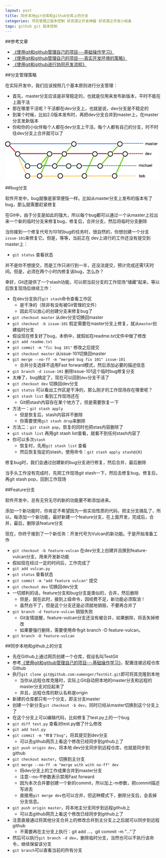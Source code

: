 ```yaml
---
layout: post
title: 同步本地git仓库和github仓库上的分支
categories: 项目管理之版本控制 好资源之开发神器 好资源之开发小纸条
tags: github git 版本控制
---
```


##参考文章

* [《使用git和github管理自己的项目---基础操作学习》](http://www.xumenger.com/github-git-learn/)
* [《使用git和github管理自己的项目---真实开发环境的策略》](http://www.xumenger.com/github-git-use/)
* [《使用git和github进行协同开发流程》](http://segmentfault.com/a/1190000002413519)

##分支管理策略

在实际开发中，我们应该按照几个基本原则进行分支管理：

* 首先，master分支应该是非常稳定的，也就是仅用来发布新版本，平时不能在上面干活
* 那在哪里干活呢？干活都在dev分支上，也就是说，dev分支是不稳定的
* 到某个时候，比如2.0版本发布时，再把dev分支合并到master上，在master分支发新版本
* 你和你的小伙伴每个人都在dev分支上干活，每个人都有自己的分支，时不时往dev分支上合并就可以了

![github-1.png](../media/image/2016-08-04/github-1.png)

##bug分支

软件开发中，bug就像是家常便饭一样。比如从master分支上发布的版本有了bug，那么就需要赶紧修复

在Git中，由于分支是如此的强大，所以每个bug都可以通过一个从master上拉出来一个新的临时分支来修复bug，修复后，合并分支，然后将临时分支删除

当你接到一个修复代号为101的bug的任务时，很自然的，你想创建一个分支`issue-101`来修复它。但是，等等，当前正在 dev上进行的工作还没有提交到master上：

* `git status` 查看状态

并不是你不想提交，而是工作只进行到一半，还没法提交，预计完成还需1天时间。但是，必须在两个小时内修复该bug，怎么办？

幸好，Git还提供了一个stash功能，可以把当前分支的工作现场“储藏”起来，等以后恢复现场后继续工作：

* 在dev分支执行`git stash`命令查看工作区
  * 是干净的（除非有没有被Git管理的文件）
  * 因此可以放心的创建分支来修复bug了
* `git checkout master` 从dev分支切换回master
* `git checkout -b issue-101` 假定需要在master分支上修复，就从`master`创建临时分支
* 假设现在修复好了bug，本例中，就假如在readme.txt文件中做了修改
* `git add readme.txt` 
* `git commit -m "fic bug 101"` 修改之后提交
* `git checkout master` 从issue-101切换回master
* `git merge --no-ff -m "merged bug fix 101" issue-101` 
  * 合并分支选择不适用Fast forward模式，然后添加必要的描述信息
* `git branch -d issue-101` 删除issue-101这个临时bug修复分支
* 太棒了，bug搞定了，现在可以回到`dev`分支干活了
* `git checkout dev` 切换回dev分支
* `git status` 可以看出工作区是干净的，那么刚才的工作现场存在哪里呢？
* `git stash list` 看到工作现场还在
  * Git把stash内容存在某个地方了，但是需要恢复一下
* 方法一：`git stash apply`
  * 但是恢复后，stash内容并不删除
  * 你需要使用`git stash drop`来删除
* 方法二：`git stash pop`，恢复的同时也把stas内容删除了
* `git stash list` 再用git stash list查看，就看不到任何stash内容了
* 你可以多次`stash`
  * 恢复时，先用`git stash list` 查看
  * 然后恢复指定的stash，使用命令：`git stash apply stash@{0}`

修复bug时，我们会通过创建新的bug分支进行修复，然后合并，最后删除

当手头工作没有完成时，先把工作现场git stash一下，然后去修复bug，修复后，再git stash pop，回到工作现场

##Feature分支

软件开发中，总有无穷无尽的新的功能要不断添加进来。

添加一个新功能时，你肯定不希望因为一些实验性质的代码，把主分支搞乱了，所以，每添加一个新功能，最好新建一个feature分支，在上面开发，完成后，合并，最后，删除该feature分支

现在，你终于接到了一个新任务：开发代号为Vulcan的新功能。于是开始准备工作

* `git checkout -b feature-vulcan` 在dev分支上创建并且换到feature-vulcan分支，用来开发新功能
* 假如现在经过一定的时间后，工作完成了
* `git add vulcan.py`
* `git status` 查看状态
* `git commit -m "add feature vulcan"` 提交
* `git checkout dev` 切换回dev分支
* 一切顺利的话，feature分支和bug分支是类似的，合并，然后删除
  * 但是，就在此时，接到上级命令，因经费不足，新功能必须取消！
  * 虽然白干了，但是这个分支还是必须就地销毁，不要再合并了
* `git branch -d feature-vulcan` 销毁失败
  * Git友情提醒，feature-vulcan分支还没有被合并，如果删除，将丢失掉修改
  * 如果要强行删除，需要使用命令git branch -D feature-vulcan。
* `git branch -D feature-vulcan`


##同步本地和github上的分支

* 先在Github上通过网页创建一个仓库，假设名叫TestGit
* 参考[《使用git和github管理自己的项目---基础操作学习》](http://www.xumenger.com/github-git-learn/)，配置连接远程仓库Github
* 执行`git clone git@github.com:xumenger/TestGit.git`即可将其克隆到本地
  * 当你从远程仓库克隆时，实际上Git自动把本地的master分支和远程的master分支对应起来了
  * 并且，远程仓库的默认名称是origin
* 新建的仓库都只有一个分支，即主分支master
* 创建一个新分支`git checkout -b dev`，同时已经从master切换到这个分支上了
* 在这个分支上可以编辑代码，比如修复了test.py上的一个bug
* `git diff test.py` 查看对test.py做了什么修改
* `git add test.py`
* `git commit -m "修复了bug"`，将其提交到dev分支
  * 可以去github网页上看这个修改已经同步到github上了
* `git push origin dev`，将本地 dev分支同步到远程仓库，也就是同步到 github
* `git checkout master`，切换到主分支
* `git merge --no-ff -m "merge with with no-ff" dev`
  * 将dev分支上的工作成果合并到master分支
  * 注意--no-ff参数表示禁用Fast forward
  * 因为本次合并要创建一个新的commit，所以加上-m参数，把commit描述写进去
  * 直接用`git merge dev`也可以合并，但这种模式下，删除分支后，会丢掉分支信息。
* `git push origin master`，将本地主分支同步到远程github上
  * 可以去github网页上看这个修改已经同步到github上了
* 注意直接通过将其他分支合并上的修改合并到主分支上之后就可以同步到远程github
  * 不需要再在主分支上执行：git add ...、git commit -m "..."了
* 然后可以执行`git branch -d dev`，删除临时分支，当然也可以不执行该命令，继续保留该分支
* `git branch`可以查看当前的所有分支